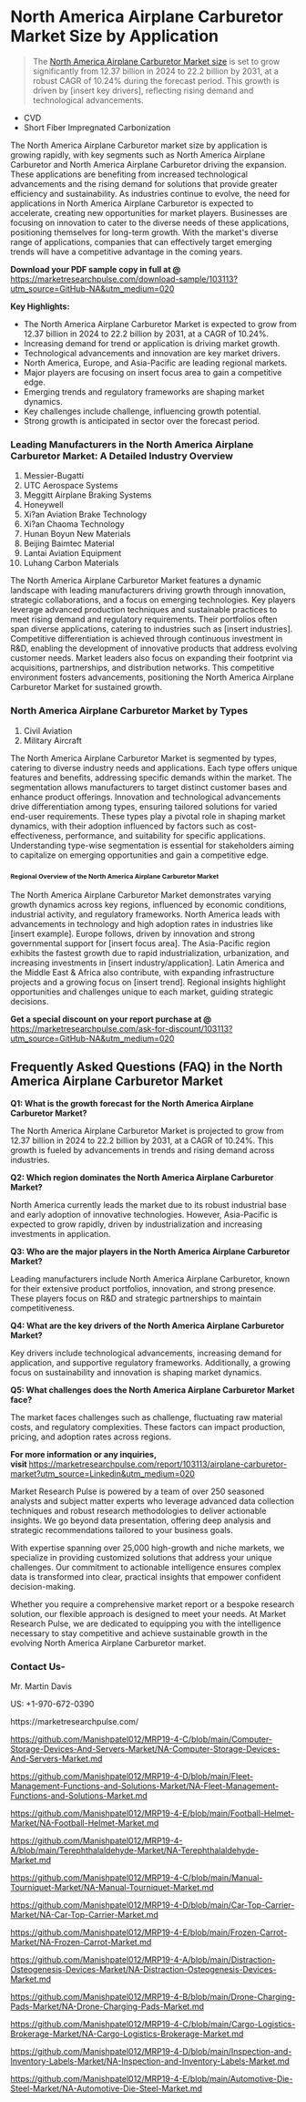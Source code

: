 <h1>North America Airplane Carburetor Market&nbsp;Size by Application</h1><blockquote><p>The <a href="https://marketresearchpulse.com/download-sample/103113?utm_source=GitHub-NA&amp;utm_medium=020">North America Airplane Carburetor Market size</a> is set to grow significantly from 12.37 billion in 2024 to 22.2 billion by 2031, at a robust CAGR of 10.24% during the forecast period. This growth is driven by [insert key drivers], reflecting rising demand and technological advancements.</p></blockquote><ul><li>CVD <li> Short Fiber Impregnated Carbonization</li></ul><p>The North America Airplane Carburetor market size by application is growing rapidly, with key segments such as North America Airplane Carburetor and North America Airplane Carburetor driving the expansion. These applications are benefiting from increased technological advancements and the rising demand for solutions that provide greater efficiency and sustainability. As industries continue to evolve, the need for applications in North America Airplane Carburetor is expected to accelerate, creating new opportunities for market players. Businesses are focusing on innovation to cater to the diverse needs of these applications, positioning themselves for long-term growth. With the market's diverse range of applications, companies that can effectively target emerging trends will have a competitive advantage in the coming years.</p><p><strong>Download your PDF sample copy in full at @ </strong><a href="https://marketresearchpulse.com/download-sample/103113?utm_source=GitHub-NA&amp;utm_medium=020">https://marketresearchpulse.com/download-sample/103113?utm_source=GitHub-NA&amp;utm_medium=020</a></p><p><strong>Key Highlights: </strong></p><ul><li>The North America Airplane Carburetor Market is expected to grow from 12.37 billion in 2024 to 22.2 billion by 2031, at a CAGR of 10.24%.</li><li>Increasing demand for trend or application is driving market growth.</li><li>Technological advancements and innovation are key market drivers.</li><li>North America, Europe, and Asia-Pacific are leading regional markets.</li><li>Major players are focusing on insert focus area to gain a competitive edge.</li><li>Emerging trends and regulatory frameworks are shaping market dynamics.</li><li>Key challenges include challenge, influencing growth potential.</li><li>Strong growth is anticipated in sector over the forecast period.</li></ul><h3>Leading Manufacturers in the North America Airplane Carburetor Market: A Detailed Industry Overview</h3><ol><li>Messier-Bugatti</li><li>UTC Aerospace Systems</li><li>Meggitt Airplane Braking Systems</li><li>Honeywell</li><li>Xi?an Aviation Brake Technology</li><li>Xi?an Chaoma Technology</li><li>Hunan Boyun New Materials</li><li>Beijing Baimtec Material</li><li>Lantai Aviation Equipment</li><li>Luhang Carbon Materials</li></ol><div class="flex max-w-full flex-col flex-grow"><div class="min-h-8 text-message flex w-full flex-col items-end gap-2 whitespace-normal break-words [.text-message+&amp;]:mt-5" dir="auto" data-message-author-role="assistant" data-message-id="fd8432e4-4910-450d-b182-61b7bfb0a01f" data-message-model-slug="gpt-4o"><div class="flex w-full flex-col gap-1 empty:hidden first:pt-[3px]"><div class="markdown prose w-full break-words dark:prose-invert light"><p>The North America Airplane Carburetor Market features a dynamic landscape with leading manufacturers driving growth through innovation, strategic collaborations, and a focus on emerging technologies. Key players leverage advanced production techniques and sustainable practices to meet rising demand and regulatory requirements. Their portfolios often span diverse applications, catering to industries such as [insert industries]. Competitive differentiation is achieved through continuous investment in R&amp;D, enabling the development of innovative products that address evolving customer needs. Market leaders also focus on expanding their footprint via acquisitions, partnerships, and distribution networks. This competitive environment fosters advancements, positioning the North America Airplane Carburetor Market for sustained growth.</p></div></div></div></div><h3>North America Airplane Carburetor Market by Types</h3><ol><li>Civil Aviation <li> Military Aircraft</li></ol><div class="flex max-w-full flex-col flex-grow"><div class="min-h-8 text-message flex w-full flex-col items-end gap-2 whitespace-normal break-words [.text-message+&amp;]:mt-5" dir="auto" data-message-author-role="assistant" data-message-id="084470be-0bb7-4664-bddf-5156b4f41249" data-message-model-slug="gpt-4o-mini"><div class="flex w-full flex-col gap-1 empty:hidden first:pt-[3px]"><div class="markdown prose w-full break-words dark:prose-invert light"><p>The North America Airplane Carburetor Market is segmented by types, catering to diverse industry needs and applications. Each type offers unique features and benefits, addressing specific demands within the market. The segmentation allows manufacturers to target distinct customer bases and enhance product offerings. Innovation and technological advancements drive differentiation among types, ensuring tailored solutions for varied end-user requirements. These types play a pivotal role in shaping market dynamics, with their adoption influenced by factors such as cost-effectiveness, performance, and suitability for specific applications. Understanding type-wise segmentation is essential for stakeholders aiming to capitalize on emerging opportunities and gain a competitive edge.</p></div></div></div></div><h3><span style="font-size: 11px;">Regional Overview of the North America Airplane Carburetor Market</span></h3><div class="flex max-w-full flex-col flex-grow"><div class="min-h-8 text-message flex w-full flex-col items-end gap-2 whitespace-normal break-words [.text-message+&amp;]:mt-5" dir="auto" data-message-author-role="assistant" data-message-id="e9038762-ce64-4e30-91c9-9bd413514231" data-message-model-slug="gpt-4o-mini"><div class="flex w-full flex-col gap-1 empty:hidden first:pt-[3px]"><div class="markdown prose w-full break-words dark:prose-invert light"><p>The North America Airplane Carburetor Market demonstrates varying growth dynamics across key regions, influenced by economic conditions, industrial activity, and regulatory frameworks. North America leads with advancements in technology and high adoption rates in industries like [insert example]. Europe follows, driven by innovation and strong governmental support for [insert focus area]. The Asia-Pacific region exhibits the fastest growth due to rapid industrialization, urbanization, and increasing investments in [insert industry/application]. Latin America and the Middle East &amp; Africa also contribute, with expanding infrastructure projects and a growing focus on [insert trend]. Regional insights highlight opportunities and challenges unique to each market, guiding strategic decisions.</p></div></div></div></div><p><strong>Get a special discount on your report purchase at @ </strong><a href="https://marketresearchpulse.com/ask-for-discount/103113?utm_source=GitHub-NA&amp;utm_medium=020">https://marketresearchpulse.com/ask-for-discount/103113?utm_source=GitHub-NA&amp;utm_medium=020</a></p><h2>Frequently Asked Questions (FAQ) in the North America Airplane Carburetor Market</h2><p><strong>Q1: What is the growth forecast for the North America Airplane Carburetor Market?</strong></p><p>The North America Airplane Carburetor Market is projected to grow from 12.37 billion in 2024 to 22.2 billion by 2031, at a CAGR of 10.24%. This growth is fueled by advancements in trends and rising demand across industries.</p><p><strong>Q2: Which region dominates the North America Airplane Carburetor Market?</strong></p><p>North America currently leads the market due to its robust industrial base and early adoption of innovative technologies. However, Asia-Pacific is expected to grow rapidly, driven by industrialization and increasing investments in application.</p><p><strong>Q3: Who are the major players in the North America Airplane Carburetor Market?</strong></p><p>Leading manufacturers include North America Airplane Carburetor, known for their extensive product portfolios, innovation, and strong presence. These players focus on R&amp;D and strategic partnerships to maintain competitiveness.</p><p><strong>Q4: What are the key drivers of the North America Airplane Carburetor Market?</strong></p><p>Key drivers include technological advancements, increasing demand for application, and supportive regulatory frameworks. Additionally, a growing focus on sustainability and innovation is shaping market dynamics.</p><p><strong>Q5: What challenges does the North America Airplane Carburetor Market face?</strong></p><p>The market faces challenges such as challenge, fluctuating raw material costs, and regulatory complexities. These factors can impact production, pricing, and adoption rates across regions.</p><p><strong>For more information or any inquiries, visit&nbsp;</strong><a href="https://marketresearchpulse.com/report/103113/airplane-carburetor-market?utm_source=Linkedin&utm_medium=020">https://marketresearchpulse.com/report/103113/airplane-carburetor-market?utm_source=Linkedin&utm_medium=020</a></p><p>Market Research Pulse is powered by a team of over 250 seasoned analysts and subject matter experts who leverage advanced data collection techniques and robust research methodologies to deliver actionable insights. We go beyond data presentation, offering deep analysis and strategic recommendations tailored to your business goals.</p><p>With expertise spanning over 25,000 high-growth and niche markets, we specialize in providing customized solutions that address your unique challenges. Our commitment to actionable intelligence ensures complex data is transformed into clear, practical insights that empower confident decision-making.</p><p>Whether you require a comprehensive market report or a bespoke research solution, our flexible approach is designed to meet your needs. At Market Research Pulse, we are dedicated to equipping you with the intelligence necessary to stay competitive and achieve sustainable growth in the evolving North America Airplane Carburetor market.</p><h3><strong>Contact Us-</strong></h3><p>Mr. Martin Davis</p><p>US: +1-970-672-0390</p><p>https://marketresearchpulse.com/</p><p><a href="https://github.com/Manishpatel012/MRP19-4-C/blob/main/Computer-Storage-Devices-And-Servers-Market/NA-Computer-Storage-Devices-And-Servers-Market.md">https://github.com/Manishpatel012/MRP19-4-C/blob/main/Computer-Storage-Devices-And-Servers-Market/NA-Computer-Storage-Devices-And-Servers-Market.md</a></p><p><a href="https://github.com/Manishpatel012/MRP19-4-D/blob/main/Fleet-Management-Functions-and-Solutions-Market/NA-Fleet-Management-Functions-and-Solutions-Market.md">https://github.com/Manishpatel012/MRP19-4-D/blob/main/Fleet-Management-Functions-and-Solutions-Market/NA-Fleet-Management-Functions-and-Solutions-Market.md</a></p><p><a href="https://github.com/Manishpatel012/MRP19-4-E/blob/main/Football-Helmet-Market/NA-Football-Helmet-Market.md">https://github.com/Manishpatel012/MRP19-4-E/blob/main/Football-Helmet-Market/NA-Football-Helmet-Market.md</a></p><p><a href="https://github.com/Manishpatel012/MRP19-4-A/blob/main/Terephthalaldehyde-Market/NA-Terephthalaldehyde-Market.md">https://github.com/Manishpatel012/MRP19-4-A/blob/main/Terephthalaldehyde-Market/NA-Terephthalaldehyde-Market.md</a></p><p><a href="https://github.com/Manishpatel012/MRP19-4-C/blob/main/Manual-Tourniquet-Market/NA-Manual-Tourniquet-Market.md">https://github.com/Manishpatel012/MRP19-4-C/blob/main/Manual-Tourniquet-Market/NA-Manual-Tourniquet-Market.md</a></p><p><a href="https://github.com/Manishpatel012/MRP19-4-D/blob/main/Car-Top-Carrier-Market/NA-Car-Top-Carrier-Market.md">https://github.com/Manishpatel012/MRP19-4-D/blob/main/Car-Top-Carrier-Market/NA-Car-Top-Carrier-Market.md</a></p><p><a href="https://github.com/Manishpatel012/MRP19-4-E/blob/main/Frozen-Carrot-Market/NA-Frozen-Carrot-Market.md">https://github.com/Manishpatel012/MRP19-4-E/blob/main/Frozen-Carrot-Market/NA-Frozen-Carrot-Market.md</a></p><p><a href="https://github.com/Manishpatel012/MRP19-4-A/blob/main/Distraction-Osteogenesis-Devices-Market/NA-Distraction-Osteogenesis-Devices-Market.md">https://github.com/Manishpatel012/MRP19-4-A/blob/main/Distraction-Osteogenesis-Devices-Market/NA-Distraction-Osteogenesis-Devices-Market.md</a></p><p><a href="https://github.com/Manishpatel012/MRP19-4-B/blob/main/Drone-Charging-Pads-Market/NA-Drone-Charging-Pads-Market.md">https://github.com/Manishpatel012/MRP19-4-B/blob/main/Drone-Charging-Pads-Market/NA-Drone-Charging-Pads-Market.md</a></p><p><a href="https://github.com/Manishpatel012/MRP19-4-C/blob/main/Cargo-Logistics-Brokerage-Market/NA-Cargo-Logistics-Brokerage-Market.md">https://github.com/Manishpatel012/MRP19-4-C/blob/main/Cargo-Logistics-Brokerage-Market/NA-Cargo-Logistics-Brokerage-Market.md</a></p><p><a href="https://github.com/Manishpatel012/MRP19-4-D/blob/main/Inspection-and-Inventory-Labels-Market/NA-Inspection-and-Inventory-Labels-Market.md">https://github.com/Manishpatel012/MRP19-4-D/blob/main/Inspection-and-Inventory-Labels-Market/NA-Inspection-and-Inventory-Labels-Market.md</a></p><p><a href="https://github.com/Manishpatel012/MRP19-4-E/blob/main/Automotive-Die-Steel-Market/NA-Automotive-Die-Steel-Market.md">https://github.com/Manishpatel012/MRP19-4-E/blob/main/Automotive-Die-Steel-Market/NA-Automotive-Die-Steel-Market.md</a></p>

